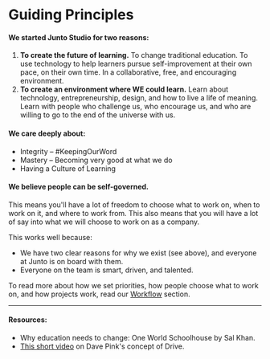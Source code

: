 # Guiding Principles

#### We started Junto Studio for two reasons:

1. **To create the future of learning.** To change traditional education. To use technology to help learners pursue self-improvement at their own pace, on their own time. In a collaborative, free, and encouraging environment.
2. **To create an environment where WE could learn.** Learn about technology, entrepreneurship, design, and how to live a life of meaning. Learn with people who challenge us, who encourage us, and who are willing to go to the end of the universe with us.

#### We care deeply about:
- Integrity – #KeepingOurWord
- Mastery – Becoming very good at what we do
- Having a Culture of Learning

#### We believe people can be self-governed.

This means you'll have a lot of freedom to choose what to work on, when to work on it, and where to work from. This also means that you will have a lot of say into what we will choose to work on as a company.

This works well because:
- We have two clear reasons for why we exist (see above), and everyone at Junto is on board with them.
- Everyone on the team is smart, driven, and talented.

To read more about how we set priorities, how people choose what to work on, and how projects work, read our [Workflow](/content/workflow.md) section.

---

#### Resources:
- Why education needs to change: One World Schoolhouse by Sal Khan.
- [This short video](http://vimeo.com/15488784) on Dave Pink's concept of Drive.
